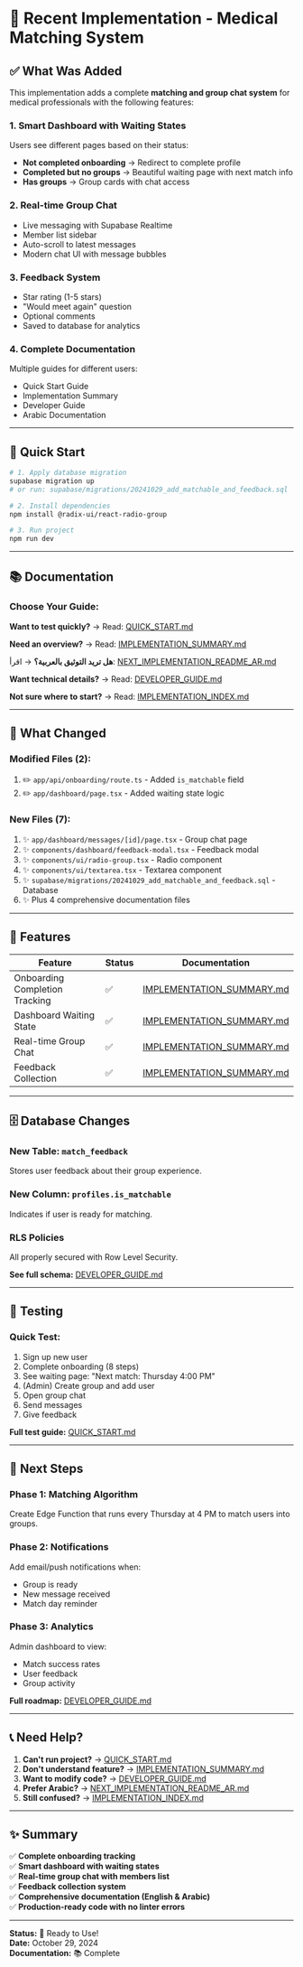 # 🎉 Recent Implementation - Medical Matching System

## ✅ What Was Added

This implementation adds a complete **matching and group chat system** for medical professionals with the following features:

### 1. Smart Dashboard with Waiting States
Users see different pages based on their status:
- **Not completed onboarding** → Redirect to complete profile
- **Completed but no groups** → Beautiful waiting page with next match info
- **Has groups** → Group cards with chat access

### 2. Real-time Group Chat
- Live messaging with Supabase Realtime
- Member list sidebar
- Auto-scroll to latest messages
- Modern chat UI with message bubbles

### 3. Feedback System
- Star rating (1-5 stars)
- "Would meet again" question
- Optional comments
- Saved to database for analytics

### 4. Complete Documentation
Multiple guides for different users:
- Quick Start Guide
- Implementation Summary
- Developer Guide
- Arabic Documentation

---

## 🚀 Quick Start

```bash
# 1. Apply database migration
supabase migration up
# or run: supabase/migrations/20241029_add_matchable_and_feedback.sql

# 2. Install dependencies
npm install @radix-ui/react-radio-group

# 3. Run project
npm run dev
```

---

## 📚 Documentation

### Choose Your Guide:

**Want to test quickly?**
→ Read: [QUICK_START.md](QUICK_START.md)

**Need an overview?**
→ Read: [IMPLEMENTATION_SUMMARY.md](IMPLEMENTATION_SUMMARY.md)

**هل تريد التوثيق بالعربية؟**
→ اقرأ: [NEXT_IMPLEMENTATION_README_AR.md](NEXT_IMPLEMENTATION_README_AR.md)

**Want technical details?**
→ Read: [DEVELOPER_GUIDE.md](DEVELOPER_GUIDE.md)

**Not sure where to start?**
→ Read: [IMPLEMENTATION_INDEX.md](IMPLEMENTATION_INDEX.md)

---

## 📁 What Changed

### Modified Files (2):
1. ✏️ `app/api/onboarding/route.ts` - Added `is_matchable` field
2. ✏️ `app/dashboard/page.tsx` - Added waiting state logic

### New Files (7):
1. ✨ `app/dashboard/messages/[id]/page.tsx` - Group chat page
2. ✨ `components/dashboard/feedback-modal.tsx` - Feedback modal
3. ✨ `components/ui/radio-group.tsx` - Radio component
4. ✨ `components/ui/textarea.tsx` - Textarea component
5. ✨ `supabase/migrations/20241029_add_matchable_and_feedback.sql` - Database
6. ✨ Plus 4 comprehensive documentation files

---

## 🎯 Features

| Feature | Status | Documentation |
|---------|--------|---------------|
| Onboarding Completion Tracking | ✅ | [IMPLEMENTATION_SUMMARY.md](IMPLEMENTATION_SUMMARY.md#1-تحديث-api-الـ-onboarding) |
| Dashboard Waiting State | ✅ | [IMPLEMENTATION_SUMMARY.md](IMPLEMENTATION_SUMMARY.md#2-صفحة-dashboard-مع-حالة-الانتظار) |
| Real-time Group Chat | ✅ | [IMPLEMENTATION_SUMMARY.md](IMPLEMENTATION_SUMMARY.md#3-واجهة-الدردشة-داخل-المجموعة) |
| Feedback Collection | ✅ | [IMPLEMENTATION_SUMMARY.md](IMPLEMENTATION_SUMMARY.md#4-واجهة-التغذية-الراجعة) |

---

## 🗄️ Database Changes

### New Table: `match_feedback`
Stores user feedback about their group experience.

### New Column: `profiles.is_matchable`
Indicates if user is ready for matching.

### RLS Policies
All properly secured with Row Level Security.

**See full schema:** [DEVELOPER_GUIDE.md](DEVELOPER_GUIDE.md#-database-schema)

---

## 🧪 Testing

### Quick Test:
1. Sign up new user
2. Complete onboarding (8 steps)
3. See waiting page: "Next match: Thursday 4:00 PM"
4. (Admin) Create group and add user
5. Open group chat
6. Send messages
7. Give feedback

**Full test guide:** [QUICK_START.md](QUICK_START.md#-quick-test-walkthrough)

---

## 🔮 Next Steps

### Phase 1: Matching Algorithm
Create Edge Function that runs every Thursday at 4 PM to match users into groups.

### Phase 2: Notifications
Add email/push notifications when:
- Group is ready
- New message received
- Match day reminder

### Phase 3: Analytics
Admin dashboard to view:
- Match success rates
- User feedback
- Group activity

**Full roadmap:** [DEVELOPER_GUIDE.md](DEVELOPER_GUIDE.md#-future-enhancements)

---

## 📞 Need Help?

1. **Can't run project?** → [QUICK_START.md](QUICK_START.md#-troubleshooting)
2. **Don't understand feature?** → [IMPLEMENTATION_SUMMARY.md](IMPLEMENTATION_SUMMARY.md)
3. **Want to modify code?** → [DEVELOPER_GUIDE.md](DEVELOPER_GUIDE.md)
4. **Prefer Arabic?** → [NEXT_IMPLEMENTATION_README_AR.md](NEXT_IMPLEMENTATION_README_AR.md)
5. **Still confused?** → [IMPLEMENTATION_INDEX.md](IMPLEMENTATION_INDEX.md)

---

## ✨ Summary

✅ **Complete onboarding tracking**  
✅ **Smart dashboard with waiting states**  
✅ **Real-time group chat with members list**  
✅ **Feedback collection system**  
✅ **Comprehensive documentation (English & Arabic)**  
✅ **Production-ready code with no linter errors**

---

**Status:** 🎉 Ready to Use!  
**Date:** October 29, 2024  
**Documentation:** 📚 Complete  

